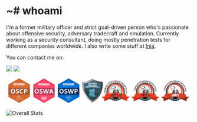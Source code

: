# ~# whoami

I'm a former military officer and strict goal-driven person who's passionate about offensive security, adversary tradecraft and emulation. Currently working as a security consultant, doing mostly penetration tests for different companies worldwide. I also write some stuff at [Inja](https://injasec.blogspot.com).

You can contact me on:

[<img src="https://img.shields.io/badge/linkedin-%230077B5.svg?&style=for-the-badge&logo=linkedin&logoColor=white" />](https://www.linkedin.com/in/matheus-ab/) [<img src="https://img.shields.io/badge/twitter-%230077B5.svg?&style=for-the-badge&logo=twitter&logoColor=white" />](https://mobile.twitter.com/xcatolin)

<img src="https://raw.githubusercontent.com/Xcatolin/Xcatolin/main/certs.png" alt="Certifications"><br>


![Overall Stats](https://github-readme-stats.vercel.app/api?username=xcatolin&count_private=true&show_icons=true&hide=contribs&theme=nord)
